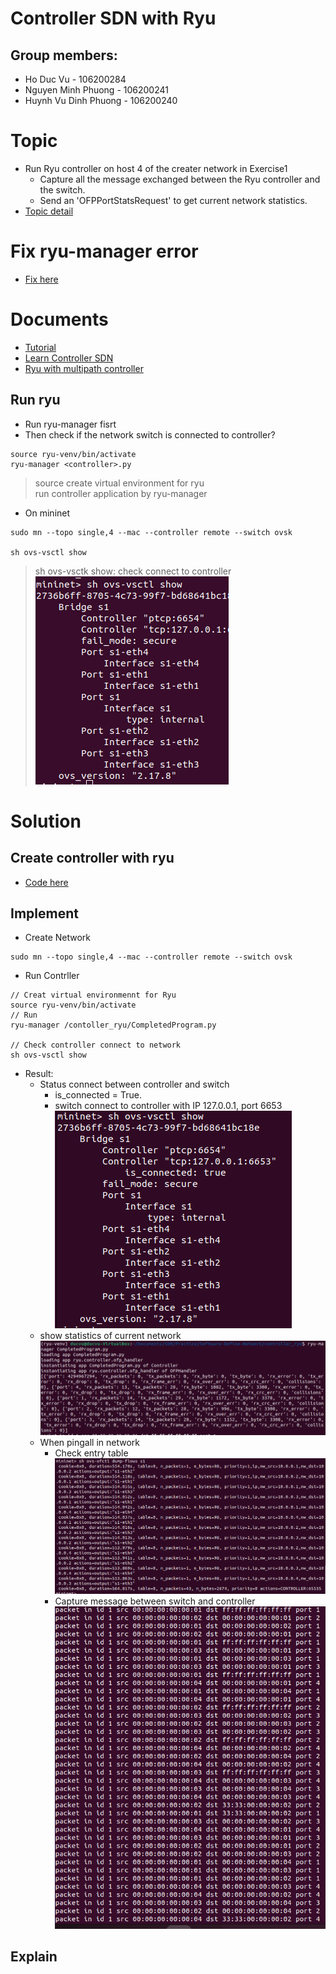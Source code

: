 # Controller SDN with Ryu
## Group members:
* Ho Duc Vu - 106200284 
* Nguyen Minh Phuong - 106200241
* Huynh Vu Dinh Phuong - 106200240

# Topic
* Run Ryu controller on host 4 of the creater network in Exercise1
	* Capture all the message exchanged between the Ryu controller and the switch.
	* Send an 'OFPPortStatsRequest' to get current network statistics.
* [Topic detail](https://github.com/HODUCVU/Software-Define-Network/blob/Exercise-controller-ryu/Introduction%20to%20Mininet%20and%20OpenFlow.pdf)

# Fix ryu-manager error
* [Fix here](https://blog.csdn.net/weixin_41656968/article/details/130457754)
# Documents
* [Tutorial](https://ryu.readthedocs.io/en/latest/)
* [Learn Controller SDN](https://github.com/knetsolutions/learn-sdn-with-ryu)
* [Ryu with multipath controller](https://github.com/wildan2711/multipath)
## Run ryu
* Run ryu-manager fisrt
* Then check if the network switch is connected to controller?
```
source ryu-venv/bin/activate
ryu-manager <controller>.py
```
> source create virtual environment for ryu\
> run controller application by ryu-manager
* On mininet
```
sudo mn --topo single,4 --mac --controller remote --switch ovsk

sh ovs-vsctl show
```
> sh ovs-vsctk show: check connect to controller\
![](images/checkconnecttocontroller.png)

# Solution
## Create controller with ryu
* [Code here](controller_ryu/CompletedProgram.py)

## Implement
* Create Network
```
sudo mn --topo single,4 --mac --controller remote --switch ovsk

```
* Run Contrller
```
// Creat virtual environmennt for Ryu
source ryu-venv/bin/activate
// Run
ryu-manager /contoller_ryu/CompletedProgram.py

// Check controller connect to network
sh ovs-vsctl show
```
* Result: 
	* Status connect between controller and switch
		* is_connected = True.
		* switch connect to controller with IP 127.0.0.1, port 6653
		![](images/check-connect.png)
	* show statistics of current network
		![](images/statistics-of-current-network.png)
	* When pingall in network 
		* Check entry table
		![](images/entry-table.png)
		* Capture message between switch and controller
		![](images/entry-capture-message.png)

## Explain
